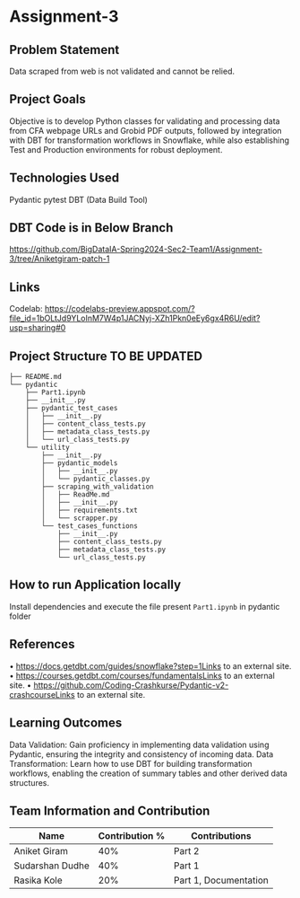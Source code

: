 # Assignment-3

## Problem Statement
Data scraped from web is not validated and cannot be relied.

## Project Goals
Objective is to develop Python classes for validating and processing data from CFA webpage URLs and Grobid PDF outputs, followed by integration with DBT for transformation workflows in Snowflake, while also establishing Test and Production environments for robust deployment.

## Technologies Used
Pydantic
pytest
DBT (Data Build Tool)

## DBT Code is in Below Branch
https://github.com/BigDataIA-Spring2024-Sec2-Team1/Assignment-3/tree/Aniketgiram-patch-1
    
## Links
Codelab: https://codelabs-preview.appspot.com/?file_id=1bOLtJd9YLoInM7W4p1JACNyj-XZh1Pkn0eEy6gx4R6U/edit?usp=sharing#0


## Project Structure TO BE UPDATED
```
├── README.md
└── pydantic
    ├── Part1.ipynb
    ├── __init__.py
    ├── pydantic_test_cases
    │   ├── __init__.py
    │   ├── content_class_tests.py
    │   ├── metadata_class_tests.py
    │   └── url_class_tests.py
    └── utility
        ├── __init__.py
        ├── pydantic_models
        │   ├── __init__.py
        │   └── pydantic_classes.py
        ├── scraping_with_validation
        │   ├── ReadMe.md
        │   ├── __init__.py
        │   ├── requirements.txt
        │   └── scrapper.py
        └── test_cases_functions
            ├── __init__.py
            ├── content_class_tests.py
            ├── metadata_class_tests.py
            └── url_class_tests.py
```


## How to run Application locally

Install dependencies and execute the file present `Part1.ipynb` in pydantic folder

## References
•	https://docs.getdbt.com/guides/snowflake?step=1Links to an external site.
•	https://courses.getdbt.com/courses/fundamentalsLinks to an external site.
•	https://github.com/Coding-Crashkurse/Pydantic-v2-crashcourseLinks to an external site.

     
## Learning Outcomes
Data Validation: Gain proficiency in implementing data validation using Pydantic, ensuring the integrity and consistency of incoming data.
Data Transformation: Learn how to use DBT for building transformation workflows, enabling the creation of summary tables and other derived data structures.

## Team Information and Contribution 

Name | Contribution %| Contributions |
--- |--- | --- |
Aniket Giram    | 40% |Part 2 |
Sudarshan Dudhe | 40% |Part 1 |
Rasika Kole     | 20% |Part 1, Documentation |
